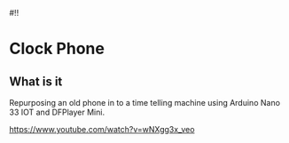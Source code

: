 #!!
# Clock Phone

## What is it

Repurposing an old phone in to a time telling machine using Arduino Nano 33 IOT and DFPlayer Mini.

https://www.youtube.com/watch?v=wNXgg3x_veo
